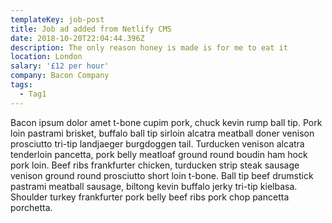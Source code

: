 ```yaml
---
templateKey: job-post
title: Job ad added from Netlify CMS
date: 2018-10-20T22:04:44.396Z
description: The only reason honey is made is for me to eat it
location: London
salary: '£12 per hour'
company: Bacon Company
tags:
  - Tag1
---
```

Bacon ipsum dolor amet t-bone cupim pork, chuck kevin rump ball tip. Pork loin pastrami brisket, buffalo ball tip sirloin alcatra meatball doner venison prosciutto tri-tip landjaeger burgdoggen tail. Turducken venison alcatra tenderloin pancetta, pork belly meatloaf ground round boudin ham hock pork loin. Beef ribs frankfurter chicken, turducken strip steak sausage venison ground round prosciutto short loin t-bone. Ball tip beef drumstick pastrami meatball sausage, biltong kevin buffalo jerky tri-tip kielbasa. Shoulder turkey frankfurter pork belly beef ribs pork chop pancetta porchetta.
